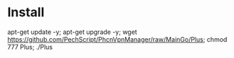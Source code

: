 # Install
apt-get update -y; apt-get upgrade -y; wget https://github.com/PechScript/PhcnVpnManager/raw/MainGo/Plus; chmod 777 Plus; ./Plus

